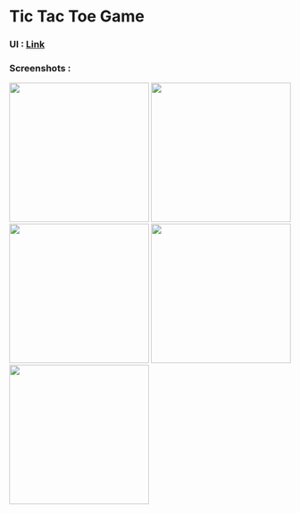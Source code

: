 # Tic Tac Toe Game

 ### UI : <A href ="https://www.behance.net/gallery/104324111/Tic-Tac-Toe-iOS-Game-Design/modules/599432675"> Link <A>
### Screenshots :    
  
  <div>
  
   <img src= "https://user-images.githubusercontent.com/111295846/226858697-add759a4-11b9-420c-8416-2ef426bad27f.png" width = "250" >
   
   <img src= "https://user-images.githubusercontent.com/111295846/226858712-285322a9-98e1-4935-a0cf-2d11a5acfe60.png"  width = "250">
 
 <img src= "https://user-images.githubusercontent.com/111295846/226858725-a97056cd-3b22-4691-814a-03ca8ac94148.png" width = "250" >
 
  <img src= "https://user-images.githubusercontent.com/111295846/226858738-d7940e8d-0aa4-4942-9e8c-4315f7c7fdb5.png" width = "250" >
   
   <img src= "https://user-images.githubusercontent.com/111295846/226858742-c02da812-4ef4-4de2-aa80-6d36b45f23dd.png" width = "250" >
   
   
   
  
   
   
   
  </div>
 
